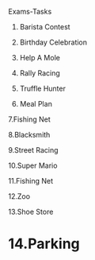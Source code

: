  Exams-Tasks

1. Barista Contest

2. Birthday Celebration

3. Help A Mole

4. Rally Racing 

5. Truffle Hunter

6. Meal Plan
 
7.Fishing Net

8.Blacksmith

9.Street Racing

10.Super Mario

11.Fishing Net

12.Zoo

13.Shoe Store

14.Parking
=======

